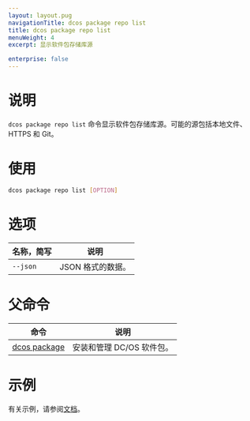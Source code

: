 ```yaml
---
layout: layout.pug
navigationTitle: dcos package repo list
title: dcos package repo list
menuWeight: 4
excerpt: 显示软件包存储库源

enterprise: false
---
```



# 说明
`dcos package repo list` 命令显示软件包存储库源。可能的源包括本地文件、HTTPS 和 Git。

# 使用

```bash
dcos package repo list [OPTION]
```

# 选项

| 名称，简写 | 说明 |
|---------|-------------|
| `--json` | JSON 格式的数据。|

# 父命令

| 命令 | 说明 |
|---------|-------------|
| [dcos package](/dcos/cn/1.11/cli/command-reference/dcos-package/) | 安装和管理 DC/OS 软件包。|

# 示例

有关示例，请参阅[文档](/dcos/cn/1.11/administering-clusters/repo/)。

